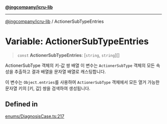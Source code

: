 [**@jngcompany/icru-lib**](../README.md)

***

[@jngcompany/icru-lib](../globals.md) / ActionerSubTypeEntries

# Variable: ActionerSubTypeEntries

> `const` **ActionerSubTypeEntries**: [`string`, `string`][]

ActionerSubType 객체의 키-값 쌍 배열
이 변수는 `ActionerSubType` 객체의 모든 속성을 추출하고 결과 배열을 문자열 배열로 캐스팅합니다.

이 변수는 `Object.entries`를 사용하여 `ActionerSubType` 객체에서 모든 열거 가능한
문자열 키의 [키, 값] 쌍을 검색하여 생성됩니다.

## Defined in

[enums/DiagnosisCase.ts:217](https://github.com/jngcompany/icru-lib/blob/463893065235bd00666c18bdf483558e3b5f75c6/src/enums/DiagnosisCase.ts#L217)

